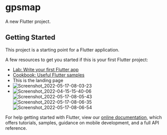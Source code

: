 # gpsmap

A new Flutter project.

## Getting Started

This project is a starting point for a Flutter application.

A few resources to get you started if this is your first Flutter project:

- [Lab: Write your first Flutter app](https://flutter.dev/docs/get-started/codelab)
- [Cookbook: Useful Flutter samples](https://flutter.dev/docs/cookbook)
- This is the landing page
- ![Screenshot_2022-05-17-08-03-23](https://user-images.githubusercontent.com/98219369/168743908-a26f72ee-820e-402d-bb29-66d4eb9dadc7.png)
- ![Screenshot_2022-04-15-15-40-06](https://user-images.githubusercontent.com/98219369/168744475-4aefd8e6-87d2-4800-97c2-ba7a141db474.png)
![Screenshot_2022-05-17-08-05-43](https://user-images.githubusercontent.com/98219369/168743921-27c577f3-29d7-4868-9d5b-3ec037c7f0d7.png)
![Screenshot_2022-05-17-08-06-35](https://user-images.githubusercontent.com/98219369/168743932-3dfcf8a4-6926-43d6-b8ea-1f4c61cbd21c.png)
![Screenshot_2022-05-17-08-06-54](https://user-images.githubusercontent.com/98219369/168743940-78c18fda-592e-4fd6-9e15-d0166d55e8bf.png)

For help getting started with Flutter, view our
[online documentation](https://flutter.dev/docs), which offers tutorials,
samples, guidance on mobile development, and a full API reference.
